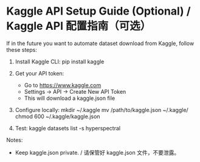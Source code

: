 
# Kaggle API Setup Guide (Optional) / Kaggle API 配置指南（可选）

If in the future you want to automate dataset download from Kaggle, follow these steps:

1. Install Kaggle CLI:
   pip install kaggle

2. Get your API token:
   - Go to https://www.kaggle.com
   - Settings -> API -> Create New API Token
   - This will download a kaggle.json file

3. Configure locally:
   mkdir ~/.kaggle
   mv /path/to/kaggle.json ~/.kaggle/
   chmod 600 ~/.kaggle/kaggle.json

4. Test:
   kaggle datasets list -s hyperspectral

Notes:
- Keep kaggle.json private. / 请保管好 kaggle.json 文件，不要泄露。
